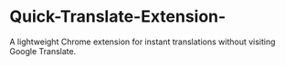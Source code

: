 # Quick-Translate-Extension-
A lightweight Chrome extension for instant translations without visiting Google Translate.
